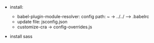 - install: 
  - babel-plugin-module-resolver: config path: ~ -> ../../ --> .babelrc
  - update file: jsconfig.json
  - customize-cra -> config-overrides.js

- install sass
